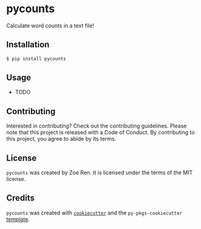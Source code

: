 # pycounts

Calculate word counts in a text file!

## Installation

```bash
$ pip install pycounts
```

## Usage

- TODO

## Contributing

Interested in contributing? Check out the contributing guidelines. Please note that this project is released with a Code of Conduct. By contributing to this project, you agree to abide by its terms.

## License

`pycounts` was created by Zoe Ren. It is licensed under the terms of the MIT license.

## Credits

`pycounts` was created with [`cookiecutter`](https://cookiecutter.readthedocs.io/en/latest/) and the `py-pkgs-cookiecutter` [template](https://github.com/py-pkgs/py-pkgs-cookiecutter).
